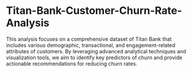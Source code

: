 # Titan-Bank-Customer-Churn-Rate-Analysis
This analysis focuses on a comprehensive dataset of Titan Bank that includes various demographic, transactional, and engagement-related attributes of customers. By leveraging advanced analytical techniques and visualization tools, we aim to identify key predictors of churn and provide actionable recommendations for reducing churn rates.
